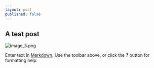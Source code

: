 ```yaml
---
layout: post
published: false
---
```


## A test post

![image_5.png]({{site.baseurl}}/images/image_5.png)

Enter text in [Markdown](http://daringfireball.net/projects/markdown/). Use the toolbar above, or click the **?** button for formatting help.
